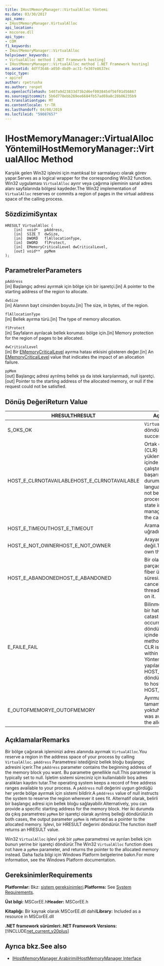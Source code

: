 ```yaml
---
title: IHostMemoryManager::VirtualAlloc Yöntemi
ms.date: 03/30/2017
api_name:
- IHostMemoryManager.VirtualAlloc
api_location:
- mscoree.dll
api_type:
- COM
f1_keywords:
- IHostMemoryManager::VirtualAlloc
helpviewer_keywords:
- VirtualAlloc method [.NET Framework hosting]
- IHostMemoryManager::VirtualAlloc method [.NET Framework hosting]
ms.assetid: 4dff3646-a050-4bd9-ac31-fe307e8637ec
topic_type:
- apiref
author: rpetrusha
ms.author: ronpet
ms.openlocfilehash: 5407a9d23833d73b2d6ef0038454f56f01d56867
ms.sourcegitcommit: 5b6d778ebb269ee6684fb57ad69a8c28b06235b9
ms.translationtype: MT
ms.contentlocale: tr-TR
ms.lasthandoff: 04/08/2019
ms.locfileid: "59087657"
---
```

# <a name="ihostmemorymanagervirtualalloc-method"></a><span data-ttu-id="5cff1-102">IHostMemoryManager::VirtualAlloc Yöntemi</span><span class="sxs-lookup"><span data-stu-id="5cff1-102">IHostMemoryManager::VirtualAlloc Method</span></span>
<span data-ttu-id="5cff1-103">Karşılık gelen Win32 işlevini için mantıksal bir sarmalayıcı olarak görev yapar.</span><span class="sxs-lookup"><span data-stu-id="5cff1-103">Serves as a logical wrapper for the corresponding Win32 function.</span></span> <span data-ttu-id="5cff1-104">Win32 uygulaması `VirtualAlloc` ayırır veya çağırma işleminin sanal adres alanı sayfalarında bölgesi kaydeder.</span><span class="sxs-lookup"><span data-stu-id="5cff1-104">The Win32 implementation of `VirtualAlloc` reserves or commits a region of pages in the virtual address space of the calling process.</span></span>  
  
## <a name="syntax"></a><span data-ttu-id="5cff1-105">Sözdizimi</span><span class="sxs-lookup"><span data-stu-id="5cff1-105">Syntax</span></span>  
  
```  
HRESULT VirtualAlloc (  
    [in]  void*   pAddress,  
    [in]  SIZE_T  dwSize,  
    [in]  DWORD   flAllocationType,  
    [in]  DWORD   flProtect,  
    [in]  EMemoryCriticalLevel dwCriticalLevel,  
    [out] void**  ppMem  
);  
```  
  
## <a name="parameters"></a><span data-ttu-id="5cff1-106">Parametreler</span><span class="sxs-lookup"><span data-stu-id="5cff1-106">Parameters</span></span>  
 `pAddress`  
 <span data-ttu-id="5cff1-107">[in] Başlangıç adresi ayırmak için bölge için bir işaretçi.</span><span class="sxs-lookup"><span data-stu-id="5cff1-107">[in] A pointer to the starting address of the region to allocate.</span></span>  
  
 `dwSize`  
 <span data-ttu-id="5cff1-108">[in] Alanının bayt cinsinden boyutu.</span><span class="sxs-lookup"><span data-stu-id="5cff1-108">[in] The size, in bytes, of the region.</span></span>  
  
 `flAllocationType`  
 <span data-ttu-id="5cff1-109">[in] Bellek ayırma türü.</span><span class="sxs-lookup"><span data-stu-id="5cff1-109">[in] The type of memory allocation.</span></span>  
  
 `flProtect`  
 <span data-ttu-id="5cff1-110">[in] Sayfaların ayrılacak bellek koruması bölge için.</span><span class="sxs-lookup"><span data-stu-id="5cff1-110">[in] Memory protection for the region of pages to be allocated.</span></span>  
  
 `dwCriticalLevel`  
 <span data-ttu-id="5cff1-111">[in] Bir [EMemoryCriticalLevel](../../../../docs/framework/unmanaged-api/hosting/ememorycriticallevel-enumeration.md) ayırma hatası etkisini gösteren değer.</span><span class="sxs-lookup"><span data-stu-id="5cff1-111">[in] An [EMemoryCriticalLevel](../../../../docs/framework/unmanaged-api/hosting/ememorycriticallevel-enumeration.md) value that indicates the impact of an allocation failure.</span></span>  
  
 `ppMem`  
 <span data-ttu-id="5cff1-112">[out] Başlangıç adresi ayrılmış bellek ya da istek karşılanmadı, null işaretçi.</span><span class="sxs-lookup"><span data-stu-id="5cff1-112">[out] Pointer to the starting address of the allocated memory, or null if the request could not be satisfied.</span></span>  
  
## <a name="return-value"></a><span data-ttu-id="5cff1-113">Dönüş Değeri</span><span class="sxs-lookup"><span data-stu-id="5cff1-113">Return Value</span></span>  
  
|<span data-ttu-id="5cff1-114">HRESULT</span><span class="sxs-lookup"><span data-stu-id="5cff1-114">HRESULT</span></span>|<span data-ttu-id="5cff1-115">Açıklama</span><span class="sxs-lookup"><span data-stu-id="5cff1-115">Description</span></span>|  
|-------------|-----------------|  
|<span data-ttu-id="5cff1-116">S_OK</span><span class="sxs-lookup"><span data-stu-id="5cff1-116">S_OK</span></span>|`VirtualAlloc` <span data-ttu-id="5cff1-117">başarıyla döndürüldü.</span><span class="sxs-lookup"><span data-stu-id="5cff1-117">returned successfully.</span></span>|  
|<span data-ttu-id="5cff1-118">HOST_E_CLRNOTAVAILABLE</span><span class="sxs-lookup"><span data-stu-id="5cff1-118">HOST_E_CLRNOTAVAILABLE</span></span>|<span data-ttu-id="5cff1-119">Ortak dil çalışma zamanı (CLR) işlem içine yüklenmemiş olan veya CLR içinde yönetilen kod çalıştıramaz veya çağrı başarılı şekilde işleme bir durumda değil.</span><span class="sxs-lookup"><span data-stu-id="5cff1-119">The common language runtime (CLR) has not been loaded into a process, or the CLR is in a state in which it cannot run managed code or process the call successfully.</span></span>|  
|<span data-ttu-id="5cff1-120">HOST_E_TIMEOUT</span><span class="sxs-lookup"><span data-stu-id="5cff1-120">HOST_E_TIMEOUT</span></span>|<span data-ttu-id="5cff1-121">Arama zaman aşımına uğradı.</span><span class="sxs-lookup"><span data-stu-id="5cff1-121">The call timed out.</span></span>|  
|<span data-ttu-id="5cff1-122">HOST_E_NOT_OWNER</span><span class="sxs-lookup"><span data-stu-id="5cff1-122">HOST_E_NOT_OWNER</span></span>|<span data-ttu-id="5cff1-123">Arayan bir kilide sahip değil.</span><span class="sxs-lookup"><span data-stu-id="5cff1-123">The caller does not own the lock.</span></span>|  
|<span data-ttu-id="5cff1-124">HOST_E_ABANDONED</span><span class="sxs-lookup"><span data-stu-id="5cff1-124">HOST_E_ABANDONED</span></span>|<span data-ttu-id="5cff1-125">Bir olay engellenen bir iş parçacığı iptal edildi veya fiber üzerinde bekleme süresi.</span><span class="sxs-lookup"><span data-stu-id="5cff1-125">An event was canceled while a blocked thread or fiber was waiting on it.</span></span>|  
|<span data-ttu-id="5cff1-126">E_FAIL</span><span class="sxs-lookup"><span data-stu-id="5cff1-126">E_FAIL</span></span>|<span data-ttu-id="5cff1-127">Bilinmeyen geri dönülemez bir hata oluştu.</span><span class="sxs-lookup"><span data-stu-id="5cff1-127">An unknown catastrophic failure occurred.</span></span> <span data-ttu-id="5cff1-128">Bir yöntem E_FAIL döndüğünde, CLR artık işlem içinde kullanılamaz.</span><span class="sxs-lookup"><span data-stu-id="5cff1-128">When a method returns E_FAIL, the CLR is no longer usable within the process.</span></span> <span data-ttu-id="5cff1-129">Yöntemleri barındırma yapılan sonraki çağrılar HOST_E_CLRNOTAVAILABLE döndürür.</span><span class="sxs-lookup"><span data-stu-id="5cff1-129">Subsequent calls to hosting methods return HOST_E_CLRNOTAVAILABLE.</span></span>|  
|<span data-ttu-id="5cff1-130">E_OUTOFMEMORY</span><span class="sxs-lookup"><span data-stu-id="5cff1-130">E_OUTOFMEMORY</span></span>|<span data-ttu-id="5cff1-131">Ayırma isteğinin tamamlanması yeterli bellek yoktu</span><span class="sxs-lookup"><span data-stu-id="5cff1-131">Not enough memory was available to complete the allocation request</span></span>|  
  
## <a name="remarks"></a><span data-ttu-id="5cff1-132">Açıklamalar</span><span class="sxs-lookup"><span data-stu-id="5cff1-132">Remarks</span></span>  
 <span data-ttu-id="5cff1-133">Bir bölge çağırarak işleminizi adres alanında ayırmak `VirtualAlloc`.</span><span class="sxs-lookup"><span data-stu-id="5cff1-133">You reserve a region in the address space of your process by calling `VirtualAlloc`.</span></span> <span data-ttu-id="5cff1-134">`pAddress` Parametresi istediğiniz bellek bloğu başlangıç adresini içerir.</span><span class="sxs-lookup"><span data-stu-id="5cff1-134">The `pAddress` parameter contains the beginning address of the memory block you want.</span></span> <span data-ttu-id="5cff1-135">Bu parametre genellikle null.</span><span class="sxs-lookup"><span data-stu-id="5cff1-135">This parameter is typically set to null.</span></span> <span data-ttu-id="5cff1-136">İşletim sistemi süreciniz için kullanılabilir boş adres aralıkları kaydını tutar.</span><span class="sxs-lookup"><span data-stu-id="5cff1-136">The operating system keeps a record of free address ranges available to your process.</span></span> <span data-ttu-id="5cff1-137">A `pAddress` null değerini uygun gördüğü her yerde bölge ayırmak için sistemi bildirir.</span><span class="sxs-lookup"><span data-stu-id="5cff1-137">A `pAddress` value of null instructs the system to reserve the region wherever it sees fit.</span></span> <span data-ttu-id="5cff1-138">Alternatif olarak, belirli bir başlangıç adresi için bellek bloğu sağlayabilir.</span><span class="sxs-lookup"><span data-stu-id="5cff1-138">Alternatively, you can provide a specific starting address for the memory block.</span></span> <span data-ttu-id="5cff1-139">Her iki durumda da çıkış parametresi `ppMem` bir işaretçi olarak ayrılmış belleği döndürülür.</span><span class="sxs-lookup"><span data-stu-id="5cff1-139">In both cases, the output parameter `ppMem` is returned as a pointer to the allocated memory.</span></span> <span data-ttu-id="5cff1-140">İşlevi, bir HRESULT değerini döndürür.</span><span class="sxs-lookup"><span data-stu-id="5cff1-140">The function itself returns an HRESULT value.</span></span>  
  
 <span data-ttu-id="5cff1-141">Win32 `VirtualAlloc` işlevi yok bir `ppMem` parametresi ve ayrılan bellek için bunun yerine bir işaretçi döndürür.</span><span class="sxs-lookup"><span data-stu-id="5cff1-141">The Win32 `VirtualAlloc` function does not have a `ppMem` parameter, and returns the pointer to the allocated memory instead.</span></span> <span data-ttu-id="5cff1-142">Daha fazla bilgi için Windows Platform belgelerine bakın.</span><span class="sxs-lookup"><span data-stu-id="5cff1-142">For more information, see the Windows Platform documentation.</span></span>  
  
## <a name="requirements"></a><span data-ttu-id="5cff1-143">Gereksinimler</span><span class="sxs-lookup"><span data-stu-id="5cff1-143">Requirements</span></span>  
 <span data-ttu-id="5cff1-144">**Platformlar:** Bkz: [sistem gereksinimleri](../../../../docs/framework/get-started/system-requirements.md).</span><span class="sxs-lookup"><span data-stu-id="5cff1-144">**Platforms:** See [System Requirements](../../../../docs/framework/get-started/system-requirements.md).</span></span>  
  
 <span data-ttu-id="5cff1-145">**Üst bilgi:** MSCorEE.h</span><span class="sxs-lookup"><span data-stu-id="5cff1-145">**Header:** MSCorEE.h</span></span>  
  
 <span data-ttu-id="5cff1-146">**Kitaplığı:** Bir kaynak olarak MSCorEE.dll dahil</span><span class="sxs-lookup"><span data-stu-id="5cff1-146">**Library:** Included as a resource in MSCorEE.dll</span></span>  
  
 **<span data-ttu-id="5cff1-147">.NET framework sürümleri:</span><span class="sxs-lookup"><span data-stu-id="5cff1-147">.NET Framework Versions:</span></span>** [!INCLUDE[net_current_v20plus](../../../../includes/net-current-v20plus-md.md)]  
  
## <a name="see-also"></a><span data-ttu-id="5cff1-148">Ayrıca bkz.</span><span class="sxs-lookup"><span data-stu-id="5cff1-148">See also</span></span>

- [<span data-ttu-id="5cff1-149">IHostMemoryManager Arabirimi</span><span class="sxs-lookup"><span data-stu-id="5cff1-149">IHostMemoryManager Interface</span></span>](../../../../docs/framework/unmanaged-api/hosting/ihostmemorymanager-interface.md)
